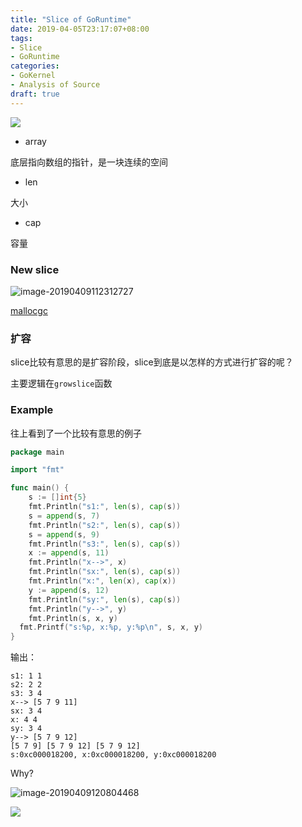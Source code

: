 ```yaml
---
title: "Slice of GoRuntime"
date: 2019-04-05T23:17:07+08:00
tags:
- Slice
- GoRuntime
categories: 
- GoKernel
- Analysis of Source
draft: true
---
```


![](https://ws3.sinaimg.cn/large/006tNc79gy1g1w7kwcyk1j30ci0723yv.jpg)

- array

底层指向数组的指针，是一块连续的空间

- len

大小

- cap

容量

### New slice

![image-20190409112312727](https://ws4.sinaimg.cn/large/006tNc79gy1g1w7vakto3j30ci0jkgm5.jpg)

[mallocgc](<https://laohanlinux.github.io/2019/02/06/memory-manager-of-goruntime/>)

### 扩容

slice比较有意思的是扩容阶段，slice到底是以怎样的方式进行扩容的呢？

主要逻辑在`growslice`函数

### Example

往上看到了一个比较有意思的例子

```go
package main

import "fmt"

func main() {
	s := []int{5}
	fmt.Println("s1:", len(s), cap(s))
	s = append(s, 7)
	fmt.Println("s2:", len(s), cap(s))
	s = append(s, 9)
	fmt.Println("s3:", len(s), cap(s))
	x := append(s, 11)
	fmt.Println("x-->", x)
	fmt.Println("sx:", len(s), cap(s))
	fmt.Println("x:", len(x), cap(x))
	y := append(s, 12)
	fmt.Println("sy:", len(s), cap(s))
	fmt.Println("y-->", y)
	fmt.Println(s, x, y)
  fmt.Printf("s:%p, x:%p, y:%p\n", s, x, y)
}
```

输出：

```shell
s1: 1 1
s2: 2 2
s3: 3 4
x--> [5 7 9 11]
sx: 3 4
x: 4 4
sy: 3 4
y--> [5 7 9 12]
[5 7 9] [5 7 9 12] [5 7 9 12]
s:0xc000018200, x:0xc000018200, y:0xc000018200
```

Why?

![image-20190409120804468](https://ws1.sinaimg.cn/large/006tNc79gy1g1w95y8de0j31nu0p4dkp.jpg)

![](https://ws2.sinaimg.cn/large/006tNc79gy1g1w9a8z2waj308c06omxf.jpg)


